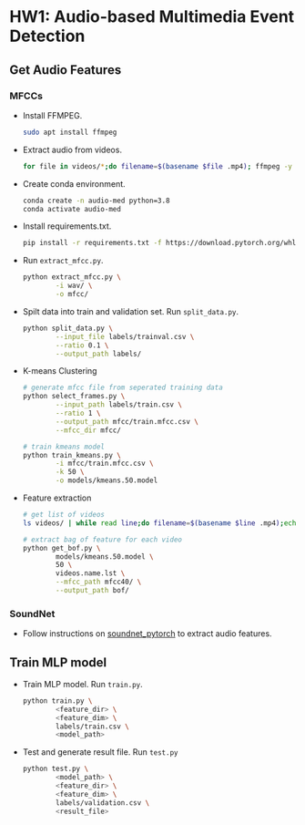 # HW1: Audio-based Multimedia Event Detection

## Get Audio Features

### MFCCs

* Install FFMPEG.

    ```bash
    sudo apt install ffmpeg
    ```

* Extract audio from videos.

    ```bash
    for file in videos/*;do filename=$(basename $file .mp4); ffmpeg -y -i $file -ac 1 -f wav wav/${filename}.wav; done
    ```

* Create conda environment.

    ```bash
    conda create -n audio-med python=3.8
    conda activate audio-med
    ```

* Install requirements.txt.

    ```bash
    pip install -r requirements.txt -f https://download.pytorch.org/whl/torch_stable.html
    ```

* Run `extract_mfcc.py`.

    ```bash
    python extract_mfcc.py \
            -i wav/ \
            -o mfcc/
    ```
* Spilt data into train and validation set. Run `split_data.py`.

    ```bash
    python split_data.py \
            --input_file labels/trainval.csv \
            --ratio 0.1 \
            --output_path labels/
    ```

* K-means Clustering

    ```bash
    # generate mfcc file from seperated training data
    python select_frames.py \
            --input_path labels/train.csv \
            --ratio 1 \
            --output_path mfcc/train.mfcc.csv \
            --mfcc_dir mfcc/

    # train kmeans model
    python train_kmeans.py \
            -i mfcc/train.mfcc.csv \
            -k 50 \
            -o models/kmeans.50.model
    ```

* Feature extraction

    ```bash
    # get list of videos
    ls videos/ | while read line;do filename=$(basename $line .mp4);echo $filename;done > videos.name.lst

    # extract bag of feature for each video
    python get_bof.py \
            models/kmeans.50.model \
            50 \
            videos.name.lst \
            --mfcc_path mfcc40/ \
            --output_path bof/
    ```

### SoundNet

* Follow instructions on [soundnet_pytorch](https://github.com/salmedina/soundnet_pytorch) to extract audio features.

## Train MLP model

* Train MLP model. Run `train.py`.

    ```bash
    python train.py \
            <feature_dir> \
            <feature_dim> \
            labels/train.csv \
            <model_path>
    ```

* Test and generate result file. Run `test.py`

    ```bash
    python test.py \
            <model_path> \
            <feature_dir> \
            <feature_dim> \
            labels/validation.csv \
            <result_file>
    ```